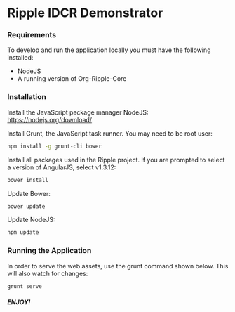 Ripple IDCR Demonstrator
=========


### Requirements

To develop and run the application locally you must have the following installed:
* NodeJS
* A running version of Org-Ripple-Core


### Installation

Install the JavaScript package manager NodeJS:  
https://nodejs.org/download/

Install Grunt, the JavaScript task runner. You may need to be root user:  
```sh
npm install -g grunt-cli bower
```

Install all packages used in the Ripple project. If you are prompted to select a version of AngularJS, select v1.3.12:  
```sh
bower install
```

Update Bower:  
```sh
bower update
```

Update NodeJS:  
```sh
npm update
```

### Running the Application

In order to serve the web assets, use the grunt command shown below. This will also watch for changes:  
```sh
grunt serve
```


##### ENJOY!
